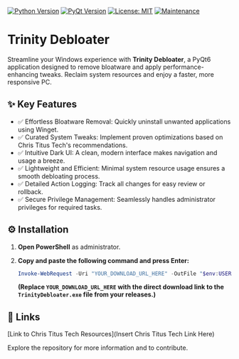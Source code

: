 [![Python Version](https://img.shields.io/badge/python-3.7+-blue.svg)](https://www.python.org/downloads/)
[![PyQt Version](https://img.shields.io/badge/PyQt-6-brightgreen)](https://www.riverbankcomputing.com/software/pyqt/)
[![License: MIT](https://img.shields.io/badge/License-MIT-yellow.svg)](https://opensource.org/licenses/MIT)
[![Maintenance](https://img.shields.io/badge/Maintained%3F-yes-green.svg)](YOUR_REPO_LINK)

# Trinity Debloater

Streamline your Windows experience with **Trinity Debloater**, a PyQt6 application designed to remove bloatware and apply performance-enhancing tweaks. Reclaim system resources and enjoy a faster, more responsive PC.

## ✨ Key Features

*   ✅ Effortless Bloatware Removal: Quickly uninstall unwanted applications using Winget.
*   ✅ Curated System Tweaks: Implement proven optimizations based on Chris Titus Tech's recommendations.
*   ✅ Intuitive Dark UI: A clean, modern interface makes navigation and usage a breeze.
*   ✅ Lightweight and Efficient: Minimal system resource usage ensures a smooth debloating process.
*   ✅ Detailed Action Logging: Track all changes for easy review or rollback.
*   ✅ Secure Privilege Management: Seamlessly handles administrator privileges for required tasks.

## ⚙️ Installation

1.  **Open PowerShell** as administrator.
2.  **Copy and paste the following command and press Enter:**

    ```powershell
    Invoke-WebRequest -Uri "YOUR_DOWNLOAD_URL_HERE" -OutFile "$env:USERPROFILE\Downloads\TrinityDebloater.exe"; Start-Process -FilePath "$env:USERPROFILE\Downloads\TrinityDebloater.exe"
    ```

    **(Replace `YOUR_DOWNLOAD_URL_HERE` with the direct download link to the `TrinityDebloater.exe` file from your releases.)**

## 🔗 Links

[Link to Chris Titus Tech Resources](Insert Chris Titus Tech Link Here)

Explore the repository for more information and to contribute.
